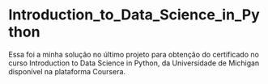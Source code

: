 # Introduction_to_Data_Science_in_Python
Essa foi a minha solução no último projeto para obtenção do certificado no curso Introduction to Data Science in Python, da Universidade de Michigan disponível na plataforma Coursera.
